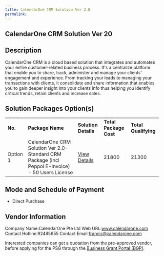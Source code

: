```yaml
---
title: CalendarOne CRM Solution Ver 2.0
permalink: 
---
```


## CalendarOne CRM Solution Ver 20

## Description

CalendarOne CRM is a cloud based solution that integrates and automates your entire customer-related business process. It's a centralize platform that enable you to share, track, administer and manage your clients' engagement and experience. From tracking your leads to managing your transactions with clients, it consolidate and share information that enables you to gain deeper insight into your clients info thus helping you identify critical trends, retain clients and increase sales.

## Solution Packages Option(s)

<table>
<tr>
<td><b>No.</b></td>
<td><b>Package Name</b></td>
<td><b>Solution Details</b></td>
<td><b>Total Package Cost</b></td>
<td><b>Total Qualifying</b></td>
</tr>
<tr>
<td>Option 1</td>
<td>CalendarOne CRM Solution Ver 2.0-Standard CRM Package (incl Peppol E-Invoice) - 50 Users License</td>
<td><a href='https://www.gobusiness.gov.sg/images/psg/DesensitisedCalendarOneAnnex3CRwef12August2021-_Part_1.pdf'>View Details</a></td>
<td>21800</td>
<td>21300</td>
</tr>
</table>

## Mode and Schedule of Payment

 - Direct Purchase

## Vendor Information

 Company Name:CalendarOne Pte Ltd 
Web URL:www.calendarone.com 
Contact Hotline:92485655 
Contact Email:francis@calendarone.com 


Interested companies can get a quotation from the pre-approved vendor, before applying for the PSG through the <a href='https://www.businessgrants.gov.sg/'>Business Grant Portal (BGP)</a>.
